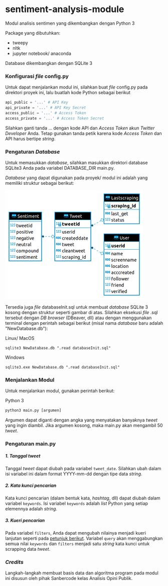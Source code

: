 # sentiment-analysis-module

Modul analisis sentimen yang dikembangkan dengan Python 3

Package yang dibutuhkan:

- tweepy
- nltk
- jupyter notebook/ anaconda

Database dikembangkan dengan SQLite 3



### Konfigurasi _file_ config.py

Untuk dapat menjalankan modul ini, silahkan buat _file_ config.py pada direktori proyek ini, lalu buatlah kode Python sebagai berikut

```python
api_public = '...' # API Key
api_private = '...' # API Key Secret
access_public = '...' # Access Token
access_private = '...' # Access Token Secret
```

Silahkan ganti tanda ... dengan kode API dan _Access Token_ akun _Twitter Developer_ Anda. Tetap gunakan tanda petik karena kode _Access Token_ dan API harus bertipe _string_.



### Pengaturan _Database_

Untuk memasukkan _database_, silahkan masukkan direktori database SQLite3 Anda pada variabel DATABASE_DIR main.py. 

_Database_ yang dapat digunakan pada proyek/ modul ini adalah yang memiliki struktur sebagai berikut:

![ERD](assets/erd.png)

Tersedia juga _file_ databaseInit.sql untuk membuat _database_ SQLite 3 kosong dengan struktur seperti gambar di atas. Silahkan eksekusi _file_ .sql tersebut dengan _DB browser_ (DBeaver, dll) atau dengan menggunakan terminal dengan perintah sebagai berikut (misal nama _database_ baru adalah "NewDatabase.db"):

Linux/ MacOS

```sqlite
sqlite3 NewDatabase.db ".read databaseInit.sql"
```

Windows

```sqlite
sqlite3.exe NewDatabase.db ".read databaseInit.sql"
```



### Menjalankan Modul

Untuk menjalankan modul, gunakan perintah berikut:



Python 3

```python
python3 main.py [argumen]
```



Argumen dapat diganti dengan angka yang menyatakan banyaknya _tweet_ yang ingin diambil. Jika argumen kosong, maka main.py akan mengambil 50 _tweet_.



### Pengaturan main.py

##### 1. Tanggal _tweet_

Tanggal _tweet_ dapat diubah pada variabel `tweet_date`. Silahkan ubah dalam isi variabel ini dalam format YYYY-mm-dd dengan tipe data _string_.

##### 2. Kata kunci pencarian

Kata kunci pencarian (dalam bentuk kata, _hashtag_, dll) dapat diubah dalam variabel `keywords`. Isi variabel `keywords` adalah _list_ Python yang setiap elemennya adalah _string_.

##### 3. Kueri pencarian

Pada variabel `filters`, Anda dapat mengubah nilainya menjadi kueri lanjutan seperti pada [petunjuk berikut](https://unionmetrics.com/resources/how-to-use-advanced-twitter-search-queries/).  Variabel `query` akan menggabungkan semua nilai `keywords` dan `filters` menjadi satu _string_ kata kunci untuk scrapping data _tweet_.



### _Credits_

Langkah-langkah membuat basis data dan algoritma program pada modul ini disusun oleh pihak Sanbercode kelas Analisis Opini Publik.